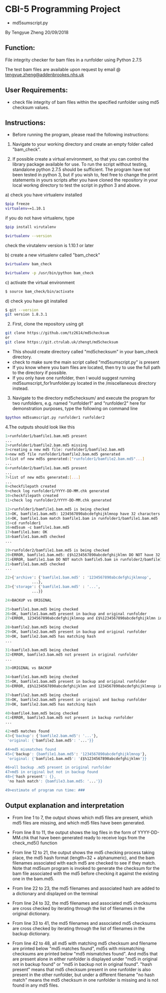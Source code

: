 # CBI-5 Programming Project
 - md5sumscript.py
 
By Tengyue Zheng
20/09/2018

## Function:

File integrity checker for bam files in a runfolder using Python 2.7.5

The test bam files are available upon request by email @ tengyue.zheng@addenbrookes.nhs.uk

## User Requirements:
- check file integrity of bam files within the specified runfolder using md5 checksum values.

## Instructions:

- Before running the program, please read the following instructions:

1. Navigate to your working directory and create an empty folder called "bam_check". 

2. If possible create a virtual environment, so that you can control the library package available for use. To run the script without testing, standalone python 2.7.5 should be sufficient. The program have not been tested in python 3, but if you wish to, feel free to change the print statements in yours scripts after you have cloned the repository in your local workng directory to test the script in python 3 and above.

a) check you have virtualenv installed
```Bash
$pip freeze
virtualenv==1.10.1
```
if you do not have virtualenv, type 
```Bash 
$pip install virutalenv
```
```Bash
$virtualenv --version
```
check the virutalenv version is 1.10.1 or later

b) create a new virtualenv called "bam_check"
```Bash
$virtualenv bam_check

$virtualenv -p /usr/bin/python bam_check
```

c) activate the virtual environment
```Bash
$ source bam_check/bin/activate
```

d) check you have git installed
```Bash
$ git --version
git version 1.8.3.1
```

2. First, clone the repository using git
```Bash
git clone https://github.com/tz2614/md5checksum
or 
git clone https://git.ctrulab.uk/zhengt/md5checksum 
```

- This should create directory called "md5checksum" in your bam_check directory.
- check to make sure the main script called "md5sumscript.py" is present
- If you know where you bam files are located, then try to use the full path to the directory if possible.
- If you only have one runfolder, then I would suggest running md5sumscript_for1runfolder.py located in the /miscellaneous directory instead.

3. Navigate to the directory md5checksum/ and execute the program for two runfolders, e.g. named "runfolder1" and "runfolder2" here for demonstration purposes, type the following on command line

```Bash
$python md5sumscript.py runfolder1 runfolder2
```

4.The outputs should look like this

```Bash
1>runfolder1/bamfile1.bam.md5 present
...
2>runfolder1/bamfile2.bam.md5 missing
3>creating a new md5 file: runfolder1/bamfile2.bam.md5
4>new md5 file runfolder1/bamfile2.bam.md5 generated
5>list of new md5s generated:["runfolder1/bamfile2.bam.md5"...]
...
6>runfolder2/bamfile1.bam.md5 present
...
7>list of new md5s generated:[...]
...
8>checkfilepath created
9>check log runfolder1/YYYY-DD-MM.chk generated
10>checkfilepath created
11>check log runfolder2/YYYY-DD-MM.chk generated

12>runfolder1/bamfile1.bam.md5 is being checked
13>OK, bamfile1.bam.md5: 1234567890abcdefghijklmnop have 32 characters and contain only letters or numbers
14>OK, bamfile1.bam match bamfile1.bam in runfolder1/bamfile1.bam.md5
15>cd runfolder1
16>md5sum -c bamfile1.bam.md5
17>bamfile1.bam: OK
18>bamfile1.bam.md5 checked
...

19>runfolder2/bamfile1.bam.md5 is being checked
20>ERROR, bamfile1.bam.md5: £$%1234567890abcdefghijklmn DO NOT have 32 characters or contain non-alphanumeric characters.
21>ERROR, bamfile1.bam DO NOT match bamfile5.bam in runfolder2/bamfile1.bam.md5
21>bamfile1.bam.md5 checked
...

22>{'archive': {'bamfile1.bam.md5' : '1234567890abcdefghijklmnop',
			...},
23>{'storage': {'bamfile1.bam.md5' : '...',
			...}}

24>BACKUP vs ORIGINAL

25>bamfile1.bam.md5 being checked
26>OK, bamfile1.bam.md5 present in backup and original runfolder
27>ERROR, 1234567890abcdefghijklmnop and £$%1234567890abcdefghijklmn in bamfile1.bam.md5 DO NOT MATCH

28>bamfile2.bam.md5 being checked
29>OK, bamfile2.bam.md5 present in backup and original runfolder
30>OK, bamfile2.bam.md5 has matching hash
...

31>bamfile3.bam.md5 being checked
32>ERROR, bamfile3.bam.md5 not present in original runfolder
...

33>ORIGINAL vs BACKUP

34>bamfile1.bam.md5 being checked
35>OK, bamfile1.bam.md5 present in backup and original runfolder
36>ERROR, £$%1234567890abcdefghijklmn and 1234567890abcdefghijklmnop in bamfile1.bam.md5 DO NOT MATCH

37>bamfile2.bam.md5 being checked
38>OK, bamfile2.bam.md5 present in original and backup runfolder
39>OK, bamfile2.bam.md5 has matching hash

40>bamfile4.bam.md5 being checked
41>ERROR, bamfile3.bam.md5 not present in backup runfolder
...

42>md5 matches found 
43>{'backup': {'bamfile2.bam.md5': '...'},
 'original: {'bamfile2.bam.md5': '...'}}

44>md5 mismatches found
45>{'backup': {bamfile1.bam.md5': '1234567890abcdefghijklmnop'},
 'original: {'bamfile1.bam.md5': '£$%1234567890abcdefghijklmn'}}

46>all backup .md5 present in original runfolder
47>md5 in original but not in backup found
48>{'hash present': {},
 'no hash match': {bamfile3.bam.md5: '...'}}

49>estimate of program run time: ###
 ```

## Output explanation and interpretation

- From line 1 to 7, the output shows which md5 files are present, which md5 files are missing, and which md5 files have been generated.

- From line 8 to 11, the output shows the log files in the form of YYYY-DD-MM.chk that have been generated ready to receive logs from the check_md5() function

- From line 12 to 21, the output shows the md5 checking process taking place, the md5 hash format (length=32 + alphanumeric), and the bam filenames associated with each md5 are checked to see if they match. Note that md5sum program is invoked to generate the checksum for the bam file associated with the md5 before checking it against the existing one in the bam.md5. 

- From line 22 to 23, the md5 filenames and associated hash are added to a dictionary and displayed on the terminal

- From line 24 to 32, the md5 filenames and associated md5 checksums are cross checked by iterating through the list of filenames in the original dictionary.

- From line 33 to 41, the md5 filenames and associated md5 checksums are cross checked by iterating through the list of filenames in the backup dictionary.

- From line 42 to 48, all md5 with matching md5 checksum and filename are printed below "md5 matches found", md5s with mismatching checksums are printed below "md5 mismatches found". And md5s that are present alone in either runfolder is displayed under "md5 in original not in backup found" or "md5 in backup not in original found". "hash present" means that md5 checksum present in one runfolder is also present in the other runfolder, but under a different filename "no hash match" means the md5 checksum in one runfolder is missing and is not found in any md5 files.